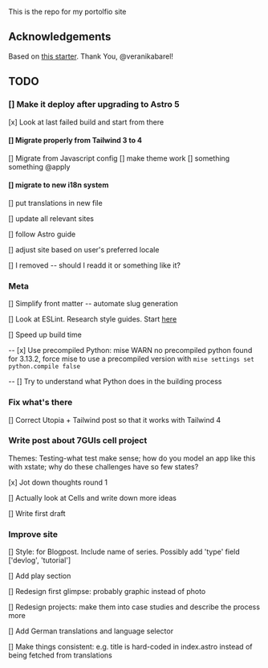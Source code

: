 This is the repo for my portolfio site

## Acknowledgements

Based on [this starter](https://github.com/veranikabarel/astro-portfolio). Thank You, @veranikabarel!

## TODO

### [] Make it deploy after upgrading to Astro 5

[x] Look at last failed build and start from there

#### [] Migrate properly from Tailwind 3 to 4

[] Migrate from Javascript config
[] make theme work
[] something something @apply

#### [] migrate to new i18n system

[] put translations in new file

[] update all relevant sites

[] follow Astro guide

[] adjust site based on user's preferred locale

[] I removed <HeadHrefLangs /> -- should I readd it or something like it?

### Meta

[] Simplify front matter -- automate slug generation

[] Look at ESLint. Research style guides. Start [here](<[url](https://www.youtube.com/watch?v=Cd-gBxzcsdA)>)

[] Speed up build time

-- [x] Use precompiled Python: mise WARN no precompiled python found for 3.13.2, force mise to use a precompiled version with `mise settings set python.compile false`

-- [] Try to understand what Python does in the building process

### Fix what's there

[] Correct Utopia + Tailwind post so that it works with Tailwind 4

### Write post about 7GUIs cell project

Themes: Testing-what test make sense; how do you model an app like this with xstate; why do these challenges have so few states?

[x] Jot down thoughts round 1

[] Actually look at Cells and write down more ideas

[] Write first draft

### Improve site

[] Style: <Card> for Blogpost. Include name of series. Possibly add 'type' field ['devlog', 'tutorial']

[] Add play section

[] Redesign first glimpse: probably graphic instead of photo

[] Redesign projects: make them into case studies and describe the process more

[] Add German translations and language selector

[] Make things consistent: e.g. title is hard-coded in index.astro instead of being fetched from translations
